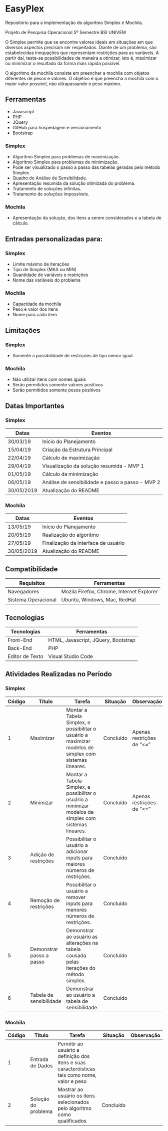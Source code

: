 # EasyPlex

Repositório para a implementação do algoritmo Simplex e Mochila.

Projeto de Pesquisa Operacional
5º Semestre BSI UNIVEM

O Simplex permite que se encontre valores ideais em situações em que diversos aspectos precisam ser respeitados. Diante de um problema, são estabelecidas inequações que representam restrições para as variáveis. A partir daí, testa-se possibilidades de maneira a otimizar, isto é, maximizar ou minimizar o resultado da forma mais rápida possível.

O algoritmo da mochila consiste em preencher a mochila com objetos diferentes de pesos e valores. O objetivo é que preencha a mochila com o maior valor possível, não ultrapassando o peso máximo.


## Ferramentas

- Javascript
- PHP
- JQuery
- GitHub para hospedagem e versionamento
- Bootstrap

### Simplex

- Algoritmo Simplex para problemas de maximização.
- Algoritmo Simplex para problemas de minimização.
- Pode ser visualizado o passo a passo das tabelas geradas pelo método Simplex.
- Quadro de Análise de Sensibilidade.
- Apresentação resumida da solução otimizada do problema.
- Tratamento de soluções infinitas.
- Tratamento de soluções impossíveis.

### Mochila

- Apresentação da solução, dos itens a serem considerados e a tabela de cálculo.


## Entradas personalizadas para:

### Simplex

- Limite máximo de iterações
- Tipo de Simplex (MAX ou MIN)
- Quantidade de variáveis e restrições
- Nome das variáveis do problema

### Mochila
- Capacidade da mochila
- Peso e valor dos itens
- Nome para cada item

## Limitações

### Simplex

- Somente a possibilidade de restrições de tipo menor igual.


### Mochila

- Não utilizar itens com nomes iguais
- Serão permitidos somente valores positivos
- Serão permitidos somente pesos positivos


## Datas Importantes

### Simplex

Datas       | Eventos
---------   | ------
30/03/19    | Início do Planejamento
15/04/19    | Criação da Estrutura Principal
22/04/19    | Cálculo de maximização
29/04/19    | Visualização da solução resumida - MVP 1
01/05/19    | Cálculo da minimização
06/05/19    | Análise de sensibilidade e passo a passo - MVP 2
30/05/2019  | Atualização do README


### Mochila

Datas | Eventos
---------   | ------
13/05/19    | Início do Planejamento
20/05/19    | Realização do algoritmo 
27/05/19    | Finalização da interface de usuário
30/05/2019  | Atualização do README

## Compatibilidade

Requisitos          | Ferramentas
---------           | ------
Navegadores         | Mozila Firefox, Chrome, Internet Explorer
Sistema Operacional | Ubuntu, Windows, Mac, RedHat

## Tecnologias

Tecnologias     | Ferramentas
---------       | ------
Front-End       | HTML, Javascript, JQuery, Bootstrap
Back-End        | PHP
Editor de Texto | Visual Studio Code

## Atividades Realizadas no Período

### Simplex

Código | Título | Tarefa | Situação | Observação
--------- | ------ | -------| -------| -------
1 | Maximizar | Montar a Tabela Simplex, e possibilitar o usuário a maximizar modelos de simplex com sistemas lineares. | Concluído | Apenas restrições de “<=”
2 | Minimizar | Montar a Tabela Simplex, e possibilitar o usuário a minimizar modelos de simplex com sistemas lineares. | Concluído | Apenas restrições de “<=”
3 | Adição de restrições | Possibilitar o usuário a adicionar inputs para maiores números de restrições. | Concluído |
4 | Remoção de restrições | Possibilitar o usuário a remover inputs para menores números de restrições. | Concluído |
5 | Demonstrar passo a passo | Demonstrar ao usuário as alterações na tabela causada pelas iterações do método simplex. | Concluído|
6  | Tabela de sensibilidade | Demonstrar ao usuário a tabela de sensibilidade. |Concluído|

### Mochila

Código | Título | Tarefa | Situação | Observação
--------- | ------ | -------| -------| -------
1 | Entrada de Dados | Permitir ao usuário a definição dos itens e suas caracteróisticas tais como nome, valor e peso |
2 | Solução do problema | Mostrar ao usuário os itens selecionados pelo algoritmo como qualificados | Concluído |
